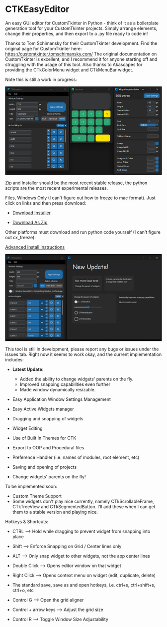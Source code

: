 # CTKEasyEditor

An easy GUI editor for CustomTkinter in Python - think of it as a boilerplate generation tool for your CustomTkinter projects. Simply arrange elements, change their properties, and then export to a .py file ready to code in!

Thanks to Tom Schimansky for their CustomTkinter development. Find the original page for CustomTkinter here: https://customtkinter.tomschimansky.com/
The original documentation on CustomTkinter is excellent, and I recommend it for anyone starting off and struggling with the usage of this tool.
Also thanks to Akascapes for providing the CTkColorMenu widget and CTkMenuBar widget.

Note this is still a work in progress:

![alt text](screenshots/image.png)

Zip and Installer should be the most recent stable release, the python scripts are the most recent experimental releases.

Files, Windows Only (I can't figure out how to freeze to mac format). Just click on links and then press download:

- [Download Installer](https://github.com/coding-beagle/CTKEasyEditor/blob/main/Files/installer-windows/CTkEasyEditor-1.1-win64.msi)

- [Download As Zip](https://github.com/coding-beagle/CTKEasyEditor/blob/main/Files/zip-windows/ctkeasyeditor.zip)

Other platforms must download and run python code yourself (I can't figure out cx_freeze):

[Advanced Install Instructions](documentation\install.md)

![alt text](<Screenshots/Master Update.png>)

This tool is still in development, please report any bugs or issues under the issues tab.
Right now it seems to work okay, and the current implementation includes:

- **Latest Update**:
  - Added the ability to change widgets' parents on the fly.
  - Improved snapping capabilities even further
  - Made window dynamically resizable.

- Easy Application Window Settings Management
- Easy Active Widgets manager
- Dragging and snapping of widgets
- Widget Editing
- Use of Built In Themes for CTK
- Export to OOP and Procedural files
- Preference Handler (i.e. names of modules, root element, etc)
- Saving and opening of projects
- Change widgets' parents on the fly!

To be implemented soon:

- Custom Theme Support
- Some widgets don't play nice currently, namely CTkScrollableFrame, CTkTreeView and CTkSegmentedButton. I'll add these when I can get them to a stable version and playing nice.

Hotkeys & Shortcuts:

- CTRL --> Hold while dragging to prevent widget from snapping into place
- Shift --> Enforce Snapping on Grid / Center lines only
- ALT --> Only snap widget to other widgets, not the app center lines
- Double Click --> Opens editor window on that widget
- Right Click --> Opens context menu on widget (edit, duplicate, delete)

- The standard save, save as and open hotkeys, i.e. ctrl+s, ctrl+shift+s, ctrl+o, etc
- Control G --> Open the grid aligner
- Control + arrow keys --> Adjust the grid size
- Control R --> Toggle Window Size Adjustability

